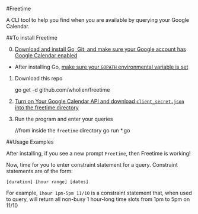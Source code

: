#Freetime

A CLI tool to help you find when you are available by querying your Google Calendar.

##To install Freetime

0) [Download and install Go, Git, and make sure your Google account has Google Calendar enabled](https://developers.google.com/google-apps/calendar/quickstart/go#prerequisites)

  * After installing Go, [make sure your `GOPATH` environmental variable is set](https://golang.org/doc/install)

1) Download this repo

    go get -d github.com/wholien/freetime

2) [Turn on Your Google Calendar API and download `client_secret.json` into the freetime directory](https://developers.google.com/google-apps/calendar/quickstart/go#step_1_turn_on_the_api_name)

3) Run the program and enter your queries

    //from inside the `freetime` directory
    go run *.go

##Usage Examples

After installing, if you see a new prompt `Freetime`, then Freetime is working!

Now, time for you to enter constraint statement for a query. Constraint statements are of the form:

    [duration] [hour range] [dates]

For example, `1hour 1pm-5pm 11/10` is a constraint statement that, when used to query, will return all non-busy 1 hour-long time slots from 1pm to 5pm on 11/10
